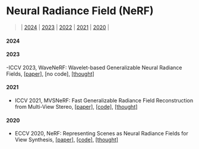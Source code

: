 # Neural Radiance Field (NeRF)

> | [2024](#2024) | [2023](#2023) | [2022](#2022) | [2021](#2021) | [2020](#2020) |
#### 2024

#### 2023
-ICCV 2023, WaveNeRF: Wavelet-based Generalizable Neural Radiance Fields, [[paper]](https://arxiv.org/abs/2308.04826), [no code], [[thought]]()
#### 2021
- ICCV 2021, MVSNeRF: Fast Generalizable Radiance Field Reconstruction from Multi-View Stereo, [[paper]](https://arxiv.org/abs/2103.15595), [[code]](https://github.com/apchenstu/mvsnerf), [[thought]]()
#### 2020
- ECCV 2020, NeRF: Representing Scenes as Neural Radiance Fields for View Synthesis, [[paper]](https://arxiv.org/pdf/2003.08934.pdf), [[code]](https://github.com/bmild/nerf), [[thought]]()
